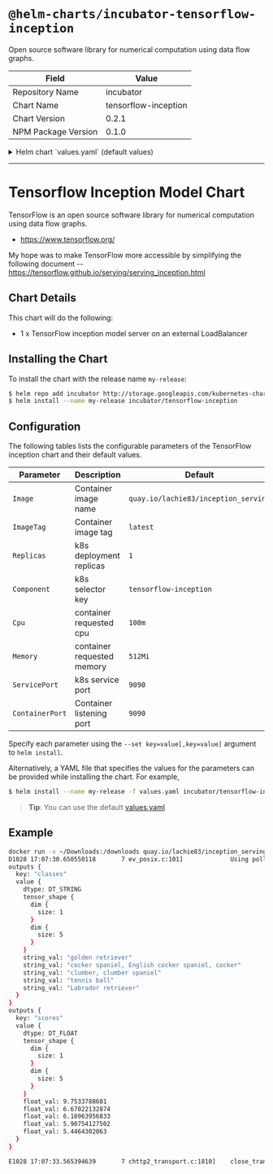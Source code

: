 # `@helm-charts/incubator-tensorflow-inception`

Open source software library for numerical computation using data flow graphs.

| Field               | Value                |
| ------------------- | -------------------- |
| Repository Name     | incubator            |
| Chart Name          | tensorflow-inception |
| Chart Version       | 0.2.1                |
| NPM Package Version | 0.1.0                |

<details>

<summary>Helm chart `values.yaml` (default values)</summary>

```yaml
# Default values for tensorflow-inception.
# This is a YAML-formatted file.
# Declare name/value pairs to be passed into your templates.
# name: value

ServiceType: LoadBalancer
ServicePort: 9090
ContainerPort: 9090
Component: 'tensorflow-inception'
Replicas: 1
Image: 'quay.io/lachie83/inception_serving'
ImageTag: 'latest'
ImagePullPolicy: 'IfNotPresent'
Resources:
  limits:
    cpu: 100m
    memory: 256Mi
  requests:
    cpu: 100m
    memory: 256Mi
```

</details>

---

# Tensorflow Inception Model Chart

TensorFlow is an open source software library for numerical computation using data flow graphs.

- https://www.tensorflow.org/

My hope was to make TensorFlow more accessible by simplifying the following document -- https://tensorflow.github.io/serving/serving_inception.html

## Chart Details

This chart will do the following:

- 1 x TensorFlow inception model server on an external LoadBalancer

## Installing the Chart

To install the chart with the release name `my-release`:

```bash
$ helm repo add incubator http://storage.googleapis.com/kubernetes-charts-incubator
$ helm install --name my-release incubator/tensorflow-inception
```

## Configuration

The following tables lists the configurable parameters of the TensorFlow inception chart and their default values.

| Parameter       | Description                | Default                              |
| --------------- | -------------------------- | ------------------------------------ |
| `Image`         | Container image name       | `quay.io/lachie83/inception_serving` |
| `ImageTag`      | Container image tag        | `latest`                             |
| `Replicas`      | k8s deployment replicas    | `1`                                  |
| `Component`     | k8s selector key           | `tensorflow-inception`               |
| `Cpu`           | container requested cpu    | `100m`                               |
| `Memory`        | container requested memory | `512Mi`                              |
| `ServicePort`   | k8s service port           | `9090`                               |
| `ContainerPort` | Container listening port   | `9090`                               |

Specify each parameter using the `--set key=value[,key=value]` argument to `helm install`.

Alternatively, a YAML file that specifies the values for the parameters can be provided while installing the chart. For example,

```bash
$ helm install --name my-release -f values.yaml incubator/tensorflow-inception
```

> **Tip**: You can use the default [values.yaml](values.yaml)

## Example

```bash
docker run -v ~/Downloads:/downloads quay.io/lachie83/inception_serving /serving/bazel-bin/tensorflow_serving/example/inception_client --server=$INCEPTION_SERVICE_IP:9090 --image=/downloads/dog.jpg
D1028 17:07:30.650550118       7 ev_posix.c:101]             Using polling engine: poll
outputs {
  key: "classes"
  value {
    dtype: DT_STRING
    tensor_shape {
      dim {
        size: 1
      }
      dim {
        size: 5
      }
    }
    string_val: "golden retriever"
    string_val: "cocker spaniel, English cocker spaniel, cocker"
    string_val: "clumber, clumber spaniel"
    string_val: "tennis ball"
    string_val: "Labrador retriever"
  }
}
outputs {
  key: "scores"
  value {
    dtype: DT_FLOAT
    tensor_shape {
      dim {
        size: 1
      }
      dim {
        size: 5
      }
    }
    float_val: 9.7533788681
    float_val: 6.67022132874
    float_val: 6.18963956833
    float_val: 5.90754127502
    float_val: 5.4464302063
  }
}

E1028 17:07:33.565394639       7 chttp2_transport.c:1810]    close_transport: {"created":"@1477674453.565348591","description":"FD shutdown","file":"src/core/lib/iomgr/ev_poll_posix.c","file_line":427}
```
